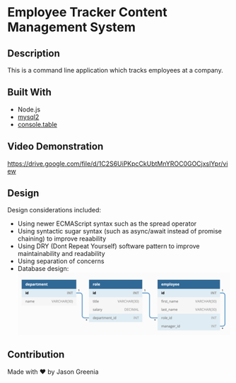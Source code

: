 # Employee Tracker Content Management System

## Description
This is a command line application which tracks employees at a company.

## Built With
* Node.js
* [mysql2](https://www.npmjs.com/package/mysql2)
* [console.table](https://www.npmjs.com/package/console.table)

## Video Demonstration
https://drive.google.com/file/d/1C2S6UiPKpcCkUbtMnYROC0GOCjxslYpr/view

## Design
Design considerations included:
* Using newer ECMAScript syntax such as the spread operator
* Using syntactic sugar syntax (such as async/await instead of promise chaining) to improve reaability
* Using DRY (Dont Repeat Yourself) software pattern to improve maintainability and readability
* Using separation of concerns
* Database design:
![Database design](database_design.png)

## Contribution
Made with ❤️ by Jason Greenia

